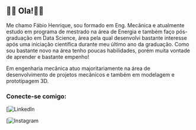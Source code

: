 ## 🐱‍👤 Ola!🐱‍👤

Me chamo Fábio Henrique, sou formado em Eng. Mecânica e atualmente estudo em programa de
mestrado na área de Energia e também faço pós-graduação em Data Science, área pela qual
desenvolvi bastante interesse após uma iniciação científica durante meu último ano da graduação.
Como sou bastante novo na área tenho poucas habilidades, porém muita vontade de aprender e 
bastante empenho!

Em engenharia mecânica atuo majoritariamente na área de desenvolvimento de projetos mecânicos
e também em modelagem e prototipagem 3D.

### Conecte-se comigo:

[![LinkedIn](https://www.linkedin.com/in/fábio-henrique-palmeira-silva-66825221a/)

[![Instagram](https://www.instagram.com/pfhenrys/)